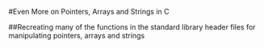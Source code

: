 #Even More on Pointers, Arrays and Strings in C

##Recreating many of the functions in the standard library header files for manipulating pointers, arrays and strings
